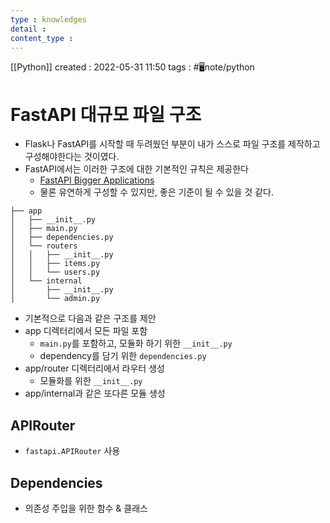 ```yaml
---
type : knowledges
detail : 
content_type :
---
```


[[Python]]
created : 2022-05-31 11:50
tags : #🖥️note/python 

# FastAPI 대규모 파일 구조
- Flask나 FastAPI를 시작할 때 두려웠던 부분이 내가 스스로 파일 구조를 제작하고 구성해야한다는 것이였다.
- FastAPI에서는 이러한 구조에 대한 기본적인 규칙은 제공한다
	- [FastAPI Bigger Applications](https://fastapi.tiangolo.com/ko/tutorial/bigger-applications/)
	- 물론 유연하게 구성할 수 있지만, 좋은 기준이 될 수 있을 것 같다.

```
├── app
│   ├── __init__.py
│   ├── main.py
│   ├── dependencies.py
│   └── routers
│   │   ├── __init__.py
│   │   ├── items.py
│   │   └── users.py
│   └── internal
│       ├── __init__.py
│       └── admin.py
```

- 기본적으로 다음과 같은 구조를 제안
- app 디렉터리에서 모든 파일 포함
	- `main.py`를 포함하고, 모듈화 하기 위한 `__init__.py`
	- dependency를 담기 위한 `dependencies.py`
- app/router 디렉터리에서 라우터 생성
	- 모듈화를 위한 `__init__.py`
- app/internal과 같은 또다른 모듈 생성

## APIRouter
- `fastapi.APIRouter` 사용

## Dependencies
- 의존성 주입을 위한 함수 & 클래스 
